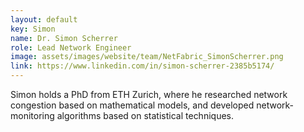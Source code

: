 ```yaml
---
layout: default
key: Simon
name: Dr. Simon Scherrer
role: Lead Network Engineer
image: assets/images/website/team/NetFabric_SimonScherrer.png
link: https://www.linkedin.com/in/simon-scherrer-2385b5174/
---
```


Simon holds a PhD from ETH Zurich, where he researched network congestion based on mathematical models, and developed network-monitoring algorithms based on statistical techniques.
